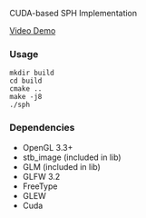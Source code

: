 CUDA-based SPH Implementation

[Video Demo](https://youtu.be/xRYpWBGxnQU)

###
### Usage

    mkdir build
    cd build
    cmake ..
    make -j8
    ./sph

### Dependencies
+ OpenGL 3.3+
+ stb\_image (included in lib)
+ GLM (included in lib)
+ GLFW 3.2
+ FreeType
+ GLEW
+ Cuda


